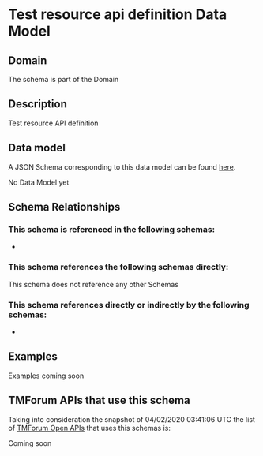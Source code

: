 # Test resource api definition Data Model

## Domain

The  schema is part of the  Domain

## Description

Test resource API definition

## Data model

A JSON Schema corresponding to this data model can be found
[here](https://github.com/tmforum-rand/schemas/blob/candidates/Common/TestResourceAPIDefinition.schema.json).

No Data Model yet

## Schema Relationships

### This schema is referenced in the following schemas:

-

### This schema references the following schemas directly:

This schema does not reference any other Schemas

### This schema references directly or indirectly by the following schemas:

-



## Examples

Examples coming soon

## TMForum APIs that use this schema

Taking into consideration the snapshot of 04/02/2020 03:41:06 UTC the list of [TMForum Open APIs](https://www.tmforum.org/open-apis/) that uses this schemas is:

Coming soon